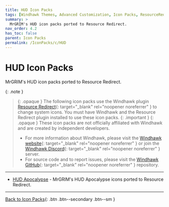 ```yaml
---
title: HUD Icon Packs
tags: [Windhawk Themes, Advanced Customization, Icon Packs, ResourceRedirect, HUD, MrGRIM]
summary: >
  MrGRIM's HUD icon packs ported to Resource Redirect.
nav_order: 4.2
has_toc: false
parent: Icon Packs
permalink: /IconPacks/c/HUD
---
```


# HUD Icon Packs
MrGRIM's HUD icon packs ported to Resource Redirect.

{: .note }
> {: .opaque }
> The following icon packs use the Windhawk plugin [Resource Redirect](https://windhawk.net/plugins/resource-redirect/){: target="_blank" rel="noopener noreferrer" } to change system icons. You must have Windhawk and the Resource Redirect plugin installed to use these icon packs.
{: .important }
> {: .opaque }
> These icon packs are not officially affiliated with Windhawk and are created by independent developers.
> - For more information about Windhawk, please visit the [Windhawk website](https://windhawk.net){: target="_blank" rel="noopener noreferrer" } or join the [Windhawk Discord](https://discord.com/servers/windhawk-923944342991818753){: target="_blank" rel="noopener noreferrer" } server.
> - For source code and to report issues, please visit the [Windhawk GitHub](https://github.com/Windhawk/Windhawk){: target="_blank" rel="noopener noreferrer" } repository.

---

- [HUD Apocalypse](/IconPacks/c/HUD/HUDApocalypse) - MrGRIM's HUD Apocalypse icons ported to Resource Redirect.

<!-- 
- [HUD Launch](/IconPacks/c/HUD/HUDLaunch) - MrGRIM's HUD Launch icons ported to Resource Redirect.
- [HUD Evolution](/IconPacks/c/HUD/HUDEvolution) - MrGRIM's HUD Evolution icons ported to Resource Redirect.
-->

---

[Back to Icon Packs](/IconPacks){: .btn .btn--secondary .btn--sm }